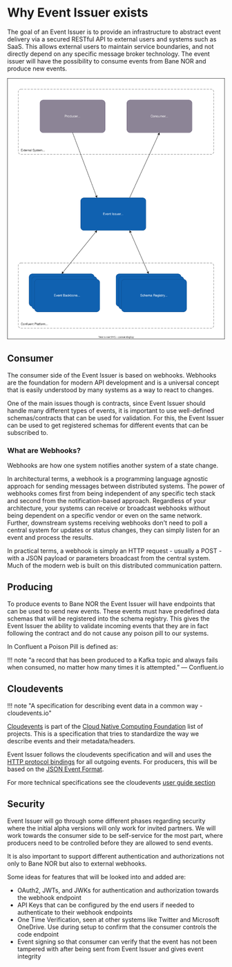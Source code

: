 # Why Event Issuer exists

The goal of an Event Issuer is to provide an infrastructure to abstract event delivery via a secured RESTful API to external users and systems such as SaaS. This allows external users to maintain service boundaries, and not directly depend on any specific message broker technology. The event issuer will have the possibility to consume events from Bane NOR and produce new events.

![client-integration](img/client-integration.drawio.svg)

## Consumer

The consumer side of the Event Issuer is based on webhooks. Webhooks are the foundation for modern API development and is a universal concept that is easily understood by many systems as a way to react to changes.

One of the main issues though is contracts, since Event Issuer should handle many different types of events, it is important to use well-defined schemas/contracts that can be used for validation. For this, the Event Issuer can be used to get registered schemas for different events that can be subscribed to.

### What are Webhooks?

Webhooks are how one system notifies another system of a state change.

In architectural terms, a webhook is a programming language agnostic approach for sending messages between distributed systems. The power of webhooks comes first from being independent of any specific tech stack and second from the notification-based approach. Regardless of your architecture, your systems can receive or broadcast webhooks without being dependent on a specific vendor or even on the same network. Further, downstream systems receiving webhooks don't need to poll a central system for updates or status changes, they can simply listen for an event and process the results.

In practical terms, a webhook is simply an HTTP request - usually a POST - with a JSON payload or parameters broadcast from the central system. Much of the modern web is built on this distributed communication pattern.

## Producing

To produce events to Bane NOR the Event Issuer will have endpoints that can be used to send new events. These events must have predefined data schemas that will be registered into the schema registry. This gives the Event Issuer the ability to validate incoming events that they are in fact following the contract and do not cause any poison pill to our systems.

In Confluent a Poison Pill is defined as:

!!! note
    “a record that has been produced to a Kafka topic and always fails when consumed, no matter how many times it is attempted.” — Confluent.io

## Cloudevents

!!! note "A specification for describing event data in a common way - cloudevents.io"

[Cloudevents](https://cloudevents.io/) is part of the [Cloud Native Computing Foundation](https://www.cncf.io/projects/cloudevents/) list of projects. This is a specification that tries to standardize the way we describe events and their metadata/headers.

Event Issuer follows the cloudevents specification and will and uses the [HTTP protocol bindings](https://github.com/cloudevents/spec/blob/v1.0.2/cloudevents/bindings/http-protocol-binding.md) for all outgoing events. For producers, this will be based on the [JSON Event Format](https://github.com/cloudevents/spec/blob/v1.0.2/cloudevents/formats/json-format.md).

For more technical specifications see the cloudevents [user guide section](./user-guides/cloudevents.md)

## Security

Event Issuer will go through some different phases regarding security where the initial alpha versions will only work for invited partners. We will work towards the consumer side to be self-service for the most part, where producers need to be controlled before they are allowed to send events.

It is also important to support different authentication and authorizations not only to Bane NOR but also to external webhooks.

Some ideas for features that will be looked into and added are:

- OAuth2, JWTs, and JWKs for authentication and authorization towards the webhook endpoint
- API Keys that can be configured by the end users if needed to authenticate to their webhook endpoints
- One Time Verification, seen at other systems like Twitter and Microsoft OneDrive. Use during setup to confirm that the consumer controls the code endpoint
- Event signing so that consumer can verify that the event has not been tampered with after being sent from Event Issuer and gives event integrity
